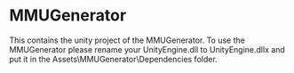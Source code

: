 # MMUGenerator

This contains the unity project of the MMUGenerator. 
To use the MMUGenerator please rename your UnityEngine.dll to UnityEngine.dllx and put it in the Assets\MMUGenerator\Dependencies folder.